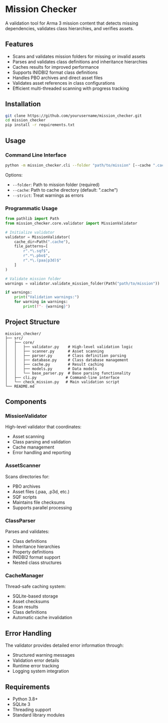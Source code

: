 # Mission Checker

A validation tool for Arma 3 mission content that detects missing dependencies, validates class hierarchies, and verifies assets.

## Features

- Scans and validates mission folders for missing or invalid assets
- Parses and validates class definitions and inheritance hierarchies
- Caches results for improved performance
- Supports INIDBI2 format class definitions
- Handles PBO archives and direct asset files
- Validates asset references in class configurations
- Efficient multi-threaded scanning with progress tracking

## Installation

```bash
git clone https://github.com/yourusername/mission_checker.git
cd mission_checker
pip install -r requirements.txt
```

## Usage

### Command Line Interface

```bash
python -m mission_checker.cli --folder "path/to/mission" [--cache ".cache"] [--strict]
```

Options:
- `--folder`: Path to mission folder (required)
- `--cache`: Path to cache directory (default: ".cache")
- `--strict`: Treat warnings as errors

### Programmatic Usage

```python
from pathlib import Path
from mission_checker.core.validator import MissionValidator

# Initialize validator
validator = MissionValidator(
    cache_dir=Path(".cache"),
    file_patterns=[
        r".*\.sqf$",
        r".*\.pbo$", 
        r".*\.(paa|p3d)$"
    ]
)

# Validate mission folder
warnings = validator.validate_mission_folder(Path("path/to/mission"))

if warnings:
    print("Validation warnings:")
    for warning in warnings:
        print(f"- {warning}")
```

## Project Structure

```
mission_checker/
├── src/
│   ├── core/
│   │   ├── validator.py    # High-level validation logic
│   │   ├── scanner.py      # Asset scanning
│   │   ├── parser.py       # Class definition parsing
│   │   ├── database.py     # Class database management
│   │   ├── cache.py        # Result caching
│   │   ├── models.py       # Data models
│   │   └── base_parser.py  # Base parsing functionality
│   ├── cli.py             # Command-line interface
│   └── check_mission.py   # Main validation script
└── README.md
```

## Components

### MissionValidator

High-level validator that coordinates:
- Asset scanning
- Class parsing and validation
- Cache management
- Error handling and reporting

### AssetScanner

Scans directories for:
- PBO archives
- Asset files (.paa, .p3d, etc.)
- SQF scripts
- Maintains file checksums
- Supports parallel processing

### ClassParser

Parses and validates:
- Class definitions
- Inheritance hierarchies
- Property definitions
- INIDBI2 format support
- Nested class structures

### CacheManager

Thread-safe caching system:
- SQLite-based storage
- Asset checksums
- Scan results
- Class definitions
- Automatic cache invalidation

## Error Handling

The validator provides detailed error information through:
- Structured warning messages
- Validation error details
- Runtime error tracking
- Logging system integration

## Requirements

- Python 3.8+
- SQLite 3
- Threading support
- Standard library modules
